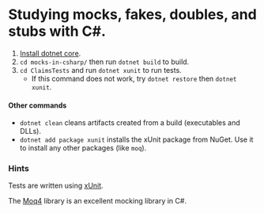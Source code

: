 # Studying mocks, fakes, doubles, and stubs with C#.

1. [Install dotnet core](https://www.microsoft.com/net/learn/get-started/macos).
2. `cd mocks-in-csharp/` then run `dotnet build` to build.
3. `cd ClaimsTests` and run `dotnet xunit` to run tests.
    - If this command does not work, try `dotnet restore` then `dotnet xunit`.

#### Other commands
- `dotnet clean` cleans artifacts created from a build (executables and DLLs).
- `dotnet add package xunit` installs the xUnit package from NuGet.  Use it to install any other packages (like `moq`).


### Hints

Tests are written using [xUnit](https://xunit.github.io/docs/getting-started-dotnet-core).

The [Moq4](https://github.com/Moq/moq4/wiki/Quickstart) library is an excellent mocking library in C#.